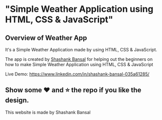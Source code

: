 # "Simple Weather Application using HTML, CSS &amp; JavaScript"

## Overview of Weather App

It's a  Simple Weather Application made by using HTML, CSS &amp; JavaScript.

The app is created by [Shashank Bansal](https://www.linkedin.com/in/shashank-bansal-035a61285//) for helping out the beginners on how to make Simple Weather Application using HTML, CSS &amp; JavaScript

Live Demo:  https://www.linkedin.com/in/shashank-bansal-035a61285/

## Show some :heart: and :star: the repo if you like the design.

This website is made by Shashank Bansal

